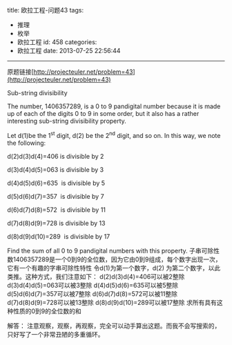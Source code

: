 title: 欧拉工程-问题43
tags:
  - 推理
  - 枚举
  - 欧拉工程
id: 458
categories:
  - 欧拉工程
date: 2013-07-25 22:56:44
---

原题链接[http://projecteuler.net/problem=43](http://projecteuler.net/problem=43)


Sub-string divisibility

The number, 1406357289, is a 0 to 9 pandigital number because it is made up of each of the digits 0 to 9 in some order, but it also has a rather interesting sub-string divisibility property.

Let d(1)be the 1<sup>st</sup> digit, d(2) be the 2<sup>nd</sup> digit, and so on. In this way, we note the following:

d(2)d(3)d(4)=406 is divisible by 2

d(3)d(4)d(5)=063 is divisible by 3

d(4)d(5)d(6)=635  is divisible by 5

d(5)d(6)d(7)=357  is divisible by 7

d(6)d(7)d(8)=572  is divisible by 11

d(7)d(8)d(9)=728 is divisible by 13

d(8)d(9)d(10)=289  is divisible by 17

Find the sum of all 0 to 9 pandigital numbers with this property.
子串可除性
数1406357289是一个0到9的全位数，因为它由0到9组成，每个数字出现一次，它有一个有趣的字串可除性特性
令d(1)为第一个数字，d(2) 为第二个数字，以此类推。这种方式，我们注意如下：
d(2)d(3)d(4)=406可以被2整除
d(3)d(4)d(5)=063可以被3整除
d(4)d(5)d(6)=635可以被5整除
d(5)d(6)d(7)=357可以被7整除
d(6)d(7)d(8)=572可以被11整除
d(7)d(8)d(9)=728可以被13整除
d(8)d(9)d(10)=289可以被17整除
求所有具有这种性质的0到9的全位数的和

解答：
注意观察，观察，再观察，完全可以动手算出这题。而我不会写搜索的，只好写了一个非常丑陋的多重循环。
